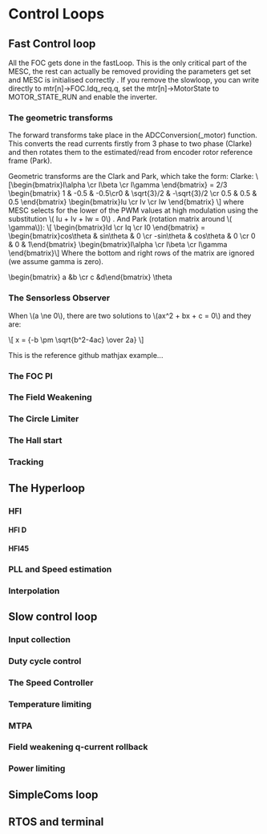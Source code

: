 # Control Loops


## Fast Control loop
All the FOC gets done in the fastLoop. This is the only critical part of the MESC, the rest can actually be removed providing the parameters get set and MESC is initialised correctly .
If you remove the slowloop, you can write directly to mtr[n]->FOC.Idq_req.q, set the mtr[n]->MotorState to MOTOR_STATE_RUN and enable the inverter.

### The geometric transforms
The forward transforms take place in the ADCConversion(_motor) function. This converts the read currents firstly from 3 phase to two phase (Clarke) and then rotates them to the estimated/read from encoder rotor reference frame (Park).

Geometric transforms are the Clark and Park, which take the form:
Clarke:
\\[\begin{bmatrix}I\alpha \cr I\beta \cr I\gamma \end{bmatrix} = 2/3 \begin{bmatrix} 1 & -0.5 & -0.5\cr0 & \sqrt{3}/2 & -\sqrt{3}/2 \cr 0.5 & 0.5 & 0.5 \end{bmatrix} \begin{bmatrix}Iu \cr Iv \cr Iw \end{bmatrix}  \\]
where MESC selects for the lower of the PWM values at high modulation using the substitution \\( Iu + Iv + Iw = 0\\) .
And Park (rotation matrix around \\( \gamma\\)):
\\[ \begin{bmatrix}Id \cr Iq \cr I0 \end{bmatrix} = \begin{bmatrix}cos\theta & sin\theta & 0 \cr -sin\theta & cos\theta & 0 \cr 0 & 0 & 1\end{bmatrix} \begin{bmatrix}I\alpha \cr I\beta \cr I\gamma \end{bmatrix}\\]
Where the bottom and right rows of the matrix are ignored (we assume gamma is zero).

\begin{bmatrix} a &b \cr c &d\end{bmatrix}
\theta


### The Sensorless Observer

When \\(a \ne 0\\), there are two solutions to \\(ax^2 + bx + c = 0\\) and they are: 

\\[ x = {-b \pm \sqrt{b^2-4ac} \over 2a} \\]

This is the reference github mathjax example...

### The FOC PI

### The Field Weakening

### The Circle Limiter

### The Hall start

### Tracking


## The Hyperloop

### HFI

#### HFI D

#### HFI45

### PLL and Speed estimation

### Interpolation


## Slow control loop

### Input collection

### Duty cycle control

### The Speed Controller

### Temperature limiting

### MTPA

### Field weakening q-current rollback

### Power limiting





## SimpleComs loop

## RTOS and terminal

